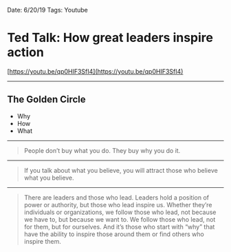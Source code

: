 Date: 6/20/19
Tags: Youtube

# Ted Talk: How great leaders inspire action

[https://youtu.be/qp0HIF3SfI4](https://youtu.be/qp0HIF3SfI4)

---- 

## The Golden Circle

- Why
- How
- What

---- 

> People don’t buy what you do. They buy why you do it.

---- 

> If you talk about what you believe, you will attract those who believe what you believe.
 
---- 

> There are leaders and those who lead. Leaders hold a position of power or authority, but those who lead inspire us. Whether they’re individuals or organizations, we follow those who lead, not because we have to, but because we want to. We follow those who lead, not for them, but for ourselves. And it’s those who start with “why” that have the ability to inspire those around them or find others who inspire them.
